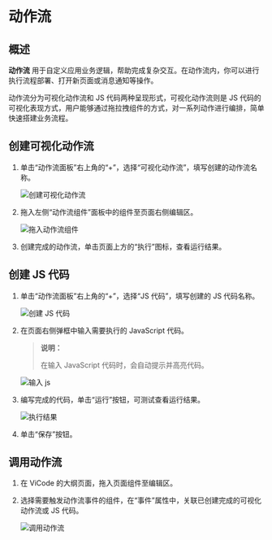 # 动作流

## 概述

**动作流** 用于自定义应用业务逻辑，帮助完成复杂交互。在动作流内，你可以进行执行流程部署、打开新页面或消息通知等操作。

动作流分为可视化动作流和 JS 代码两种呈现形式，可视化动作流则是 JS 代码的可视化表现方式，用户能够通过拖拉拽组件的方式，对一系列动作进行编排，简单快速搭建业务流程。

## 创建可视化动作流

1. 单击“动作流面板”右上角的“+”，选择“可视化动作流”，填写创建的动作流名称。

    ![创建可视化动作流](https://docimages.blob.core.chinacloudapi.cn/images/Kris/Apps/createvisiualflow20220105.png)

2. 拖入左侧“动作流组件”面板中的组件至页面右侧编辑区。

    ![拖入动作流组件](https://docimages.blob.core.chinacloudapi.cn/images/Kris/Apps/actionflow20220105.png)

3. 创建完成的动作流，单击页面上方的“执行”图标，查看运行结果。

## 创建 JS 代码

1. 单击“动作流面板”右上角的“+”，选择“JS 代码”，填写创建的 JS 代码名称。

    ![创建 JS 代码](https://docimages.blob.core.chinacloudapi.cn/images/Kris/Apps/createactionflow20220105.png)

2. 在页面右侧弹框中输入需要执行的 JavaScript 代码。

    > **说明：**
    >
    > 在输入 JavaScript 代码时，会自动提示并高亮代码。

    ![输入 js](https://docimages.blob.core.chinacloudapi.cn/images/Kris/Apps/javascriptcode20210325.png)

3. 编写完成的代码，单击“运行”按钮，可测试查看运行结果。

    ![执行结果](https://docimages.blob.core.chinacloudapi.cn/images/Kris/Apps/javascriptcoderesult20210325.png)

4. 单击“保存”按钮。

## 调用动作流

1. 在 ViCode 的大纲页面，拖入页面组件至编辑区。
2. 选择需要触发动作流事件的组件，在“事件”属性中，关联已创建完成的可视化动作流或 JS 代码。

    ![调用动作流](https://docimages.blob.core.chinacloudapi.cn/images/Kris/Apps/invokeactionflow20220105.png)
